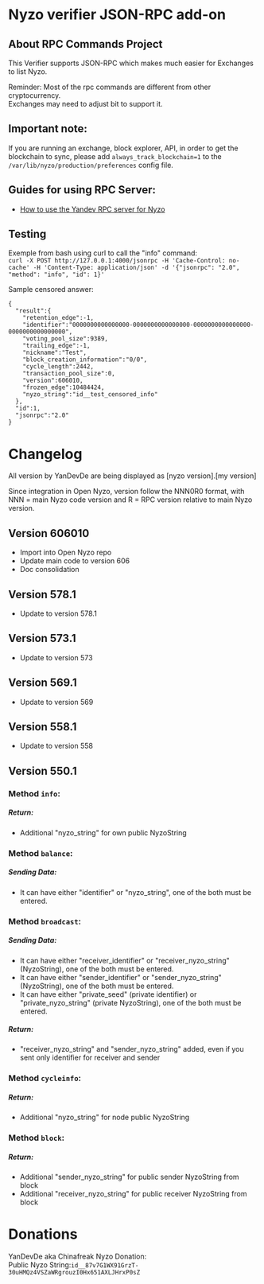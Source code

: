 # Nyzo verifier JSON-RPC add-on

## About RPC Commands Project
This Verifier supports JSON-RPC which makes much easier for Exchanges to list Nyzo.

Reminder: Most of the rpc commands are different from other cryptocurrency.  
Exchanges may need to adjust bit to support it.

## Important note:

If you are running an exchange, block explorer, API, in order to get the blockchain to sync, please add `always_track_blockchain=1` to the `/var/lib/nyzo/production/preferences` config file.


## Guides for using RPC Server:

* [How to use the Yandev RPC server for Nyzo](https://medium.com/@nyzoco/how-to-use-the-yandev-rpc-server-for-nyzo-56e616e0e6d0)

## Testing

Exemple from bash using curl to call the "info" command:  
`curl -X POST http://127.0.0.1:4000/jsonrpc -H 'Cache-Control: no-cache' -H 'Content-Type: application/json' -d '{"jsonrpc": "2.0", "method": "info", "id": 1}'`

Sample censored answer:  
```
{
  "result":{
    "retention_edge":-1,
    "identifier":"0000000000000000-0000000000000000-0000000000000000-0000000000000000",
    "voting_pool_size":9389,
    "trailing_edge":-1,
    "nickname":"Test",
    "block_creation_information":"0/0",
    "cycle_length":2442,
    "transaction_pool_size":0,
    "version":606010,
    "frozen_edge":10484424,
    "nyzo_string":"id__test_censored_info"
  },
  "id":1,
  "jsonrpc":"2.0"
}
```

# Changelog
All version by YanDevDe are being displayed as [nyzo version].[my version]

Since integration in Open Nyzo, version follow the NNN0R0 format, with NNN = main Nyzo code version and R = RPC version relative to main Nyzo version.

##  Version 606010

- Import into Open Nyzo repo
- Update main code to version 606
- Doc consolidation

##  Version 578.1

- Update to version 578.1

##  Version 573.1

- Update to version 573

##  Version 569.1

- Update to version 569

##  Version 558.1

- Update to version 558

##  Version 550.1

### Method `info`:
##### Return:
- Additional "nyzo_string" for own public NyzoString

### Method `balance`:
##### Sending Data:
- It can have either "identifier" or "nyzo_string", one of the both must be entered.

### Method `broadcast`:
##### Sending Data:
- It can have either "receiver_identifier" or "receiver_nyzo_string" (NyzoString), one of the both must be entered.
-  It can have either "sender_identifier" or "sender_nyzo_string" (NyzoString), one of the both must be entered.
- It can have either "private_seed" (private identifier) or "private_nyzo_string" (private NyzoString), one of the both must be entered.

##### Return:
- "receiver_nyzo_string" and "sender_nyzo_string" added, even if you sent only identifier for receiver and sender

### Method `cycleinfo`:
##### Return:
- Additional "nyzo_string" for node public NyzoString

### Method `block`:
##### Return:
- Additional "sender_nyzo_string" for public sender NyzoString from block
- Additional "receiver_nyzo_string" for public receiver NyzoString from block


# Donations
YanDevDe aka Chinafreak Nyzo Donation:  
Public Nyzo String:`id__87v7G1WX91GrzT-30uHMQz4VSZaWRgrouzI0Hx651AXLJHrxP0sZ`

